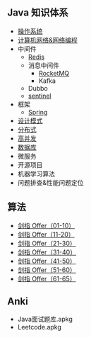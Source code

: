 ## Java 知识体系

- [操作系统](map/操作系统.md)
- [计算机网络&网络编程](map/计算机网络&网络编程.md)
- 中间件
  - [Redis](map/Redis.md)
  - 消息中间件
    - [RocketMQ](map/RocketMQ.md)
    - Kafka
  - Dubbo
  - [sentinel](map/sentinel.md)
- 框架
  - [Spring](map/Spring.md)
- [设计模式](map/设计模式.md)
- [分布式](map/分布式.md)
- [高并发](map/高并发.md)
- [数据库](map/数据库.md)
- 微服务
- 开源项目
- 机器学习算法
- 问题排查&性能问题定位

## 算法

- [剑指 Offer（01-10）](leetcode/剑指%20Offer（01-10）.md)
- [剑指 Offer（11-20）](leetcode/剑指%20Offer（11-20）.md)
- [剑指 Offer（21-30）](leetcode/剑指%20Offer（21-30）.md)
- [剑指 Offer（31-40）](leetcode/剑指%20Offer（31-40）.md)
- [剑指 Offer（41-50）](leetcode/剑指%20Offer（41-50）.md)
- [剑指 Offer（51-60）](leetcode/剑指%20Offer（51-60）.md)
- [剑指 Offer（61-65）](leetcode/剑指%20Offer（61-65）.md)

## Anki

- Java面试题库.apkg
- Leetcode.apkg

